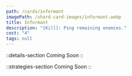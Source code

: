 ```yaml
---
path: /cards/informant
imagePath: /shard-card-images/informant.webp
title: Informant
description: "[Kill]: Ping remaining enemies."
cost: "4"
tags: null
---
```


::details-section
Coming Soon
::

::strategies-section
Coming Soon
::
